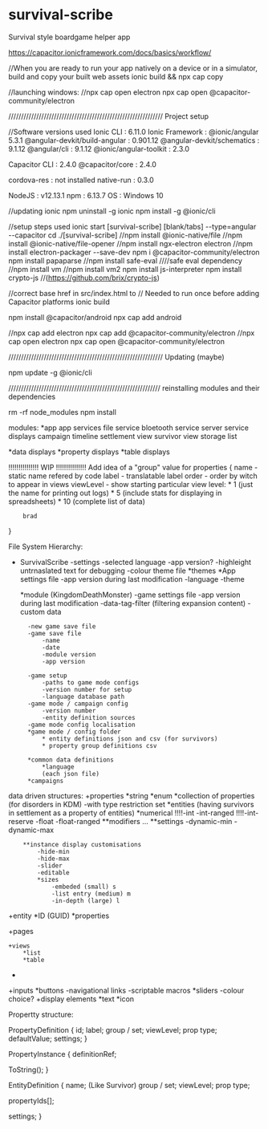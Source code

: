 # survival-scribe
 Survival style boardgame helper app

https://capacitor.ionicframework.com/docs/basics/workflow/


//When you are ready to run your app natively on a device or in a simulator, build and copy your built web assets
ionic build && npx cap copy

//launching windows:
//npx cap open electron
npx cap open @capacitor-community/electron

/////////////////////////////////////////////////////////////
Project setup

//Software versions used
   Ionic CLI                     : 6.11.0
   Ionic Framework               : @ionic/angular 5.3.1
   @angular-devkit/build-angular : 0.901.12
   @angular-devkit/schematics    : 9.1.12
   @angular/cli                  : 9.1.12
   @ionic/angular-toolkit        : 2.3.0

   Capacitor CLI   : 2.4.0
   @capacitor/core : 2.4.0

   cordova-res : not installed
   native-run  : 0.3.0

   NodeJS : v12.13.1
   npm    : 6.13.7
   OS     : Windows 10

//updating ionic
npm uninstall -g ionic
npm install -g @ionic/cli

//setup steps used
ionic start [survival-scribe] [blank/tabs] --type=angular --capacitor
cd ./[survival-scribe]
//npm install @ionic-native/file
//npm install @ionic-native/file-opener
//npm install ngx-electron electron
//npm install electron-packager --save-dev
npm i @capacitor-community/electron
npm install papaparse
//npm install safe-eval
////safe eval dependency
//npm install vm
//npm install vm2
npm install js-interpreter
npm install crypto-js //(https://github.com/brix/crypto-js)

//correct base href in src/index.html to <base href="./" />
// Needed to run once before adding Capacitor platforms
ionic build

npm install @capacitor/android
npx cap add android

//npx cap add electron
npx cap add @capacitor-community/electron
//npx cap open electron
npx cap open @capacitor-community/electron

/////////////////////////////////////////////////////////////
Updating (maybe)

npm update -g @ionic/cli

////////////////////////////////////////////////////////////
reinstalling modules and their dependencies

rm -rf node_modules
npm install




modules:
*app
    app services
        file service
        bloetooth service
        server service
    displays
        campaign timeline
        settlement view
        survivor view
        storage list
        

*data displays
    *property displays
    *table displays



!!!!!!!!!!!!!!! WIP !!!!!!!!!!!!!!!
Add idea of a "group" value for properties
{
    name - static name refered by code
    label - translatable label
    order - order by witch to appear in views
    viewLevel - show starting particular view level:
        * 1 (just the name for printing out logs)
        * 5 (include stats for displaying in spreadsheets)
        * 10 (complete list of data)

        brad
}


File System Hierarchy:
* SurvivalScribe
    -settings
        -selected language
        -app version?
        -highleight untrnaslated text for debugging
        -colour theme file
    *themes
    *App settings file
            -app version during last modification
            -language
            -theme

    *module (KingdomDeathMonster)
        -game settings file
            -app version during last modification
            -data-tag-filter (filtering expansion content)
            -custom data

        -new game save file
        -game save file
            -name
            -date
            -module version
            -app version

        -game setup
            -paths to game mode configs
            -version number for setup
            -language database path
        -game mode / campaign config
            -version number
            -entity definition sources
        -game mode config localisation
        *game mode / config folder
            * entity definitions json and csv (for survivors)
            * property group definitions csv

        *common data definitions
            *language
            (each json file)
        *campaigns




data driven structures:
+properties
    *string
    *enum
    *collection of properties
      (for disorders in KDM)
      -with type restriction set
    *entities
      (having survivors in settlement as a property of entities)
    *numerical
    !!!!-int
        -int-ranged
    !!!!-int-reserve
        -float
        -float-ranged
        **modifiers
          ...
        **settings
            -dynamic-min
            -dynamic-max
        
        **instance display customisations
            -hide-min
            -hide-max
            -slider
            -editable
            *sizes
                -embeded (small) s
                -list entry (medium) m
                -in-depth (large) l

+entity
    *ID (GUID)
    *properties

+pages

    +views
        *list
        *table
*


+inputs
    *buttons
        -navigational links
        -scriptable macros
    *sliders
        -colour choice?
+display elements
    *text
    *icon



Propertty structure:

PropertyDefinition {
  id;
  label;
  group / set;
  viewLevel;
  prop type;
  defaultValue;
  settings;
}

PropertyInstance {
  definitionRef;
  
  ToString();
}


EntityDefinition {
  name; (Like Survivor)
  group / set;
  viewLevel;
  prop type;
  
  propertyIds[];

  settings;
}

